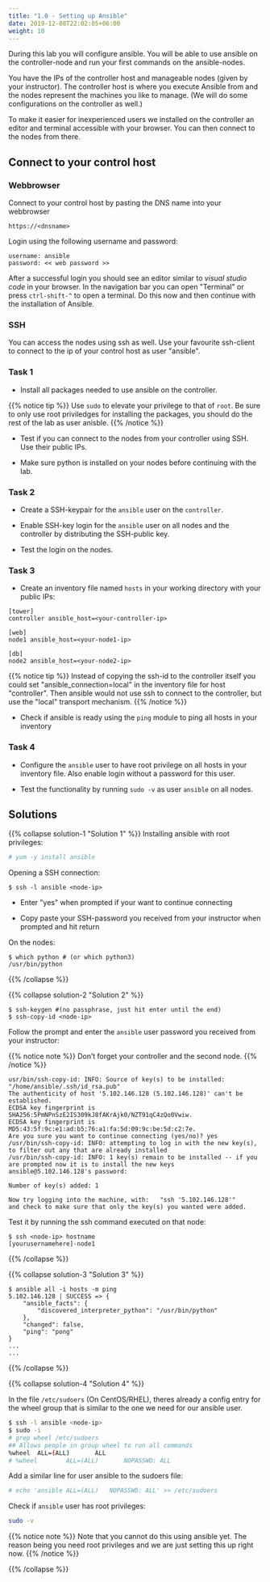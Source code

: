 ```yaml
---
title: "1.0 - Setting up Ansible"
date: 2019-12-08T22:02:05+06:00
weight: 10
---
```


During this lab you will configure ansible. You will be able to use ansible on the controller-node and run your first commands on the ansible-nodes.

You have the IPs of the controller host and manageable nodes (given by your instructor). The controller host is where you execute Ansible from and the nodes represent the machines you like to manage. (We will do some configurations on the controller as well.)

To make it easier for inexperienced users we installed on the controller an editor and terminal accessible with your browser. You can then connect to the nodes from there.

## Connect to your control host

### Webbrowser

Connect to your control host by pasting the DNS name into your webbrowser

    https://<dnsname>

Login using the following username and password:

    username: ansible
    password: << web password >>

After a successful login you should see an editor similar to *visual
studio code* in your browser. In the navigation bar you can open
"Terminal" or press `ctrl-shift-^` to open a terminal. Do this now and
then continue with the installation of Ansible.

### SSH

You can access the nodes using ssh as well.
Use your favourite ssh-client to connect to the ip of your control host as user "ansible".

### Task 1

- Install all packages needed to use ansible on the controller.

{{% notice tip %}}
  Use `sudo` to elevate your privilege to that of `root`. Be sure to only use root priviledges for installing the packages, you should do the rest of the lab as user anisble.
{{% /notice %}}

- Test if you can connect to the nodes from your controller using SSH. Use their public IPs.

- Make sure python is installed on your nodes before continuing with the lab.

### Task 2

- Create a SSH-keypair for the `ansible` user on the `controller`.

- Enable SSH-key login for the `ansible` user on all nodes and the
    controller by distributing the SSH-public key.

- Test the login on the nodes.

### Task 3

- Create an inventory file named `hosts` in your working directory with your public IPs:

```
[tower]
controller ansible_host=<your-controller-ip>
    
[web]
node1 ansible_host=<your-node1-ip>
    
[db]
node2 ansible_host=<your-node2-ip>
```
{{% notice tip %}}
Instead of copying the ssh-id to the controller itself you could set "ansible_connection=local" in the inventory file for host "controller". Then ansible would not use ssh to connect to the controller, but use the "local" transport mechanism.
{{% /notice %}}

- Check if ansible is ready using the `ping` module to ping all hosts in your inventory

### Task 4

- Configure the `ansible` user to have root privilege on all hosts in your inventory file.
   Also enable login without a password for this user.

- Test the functionality by running `sudo -v` as user `ansible` on all nodes.


## Solutions

{{% collapse solution-1 "Solution 1" %}}
Installing ansible with root privileges:

```bash
# yum -y install ansible
```

Opening a SSH connection:

    $ ssh -l ansible <node-ip>

  - Enter "yes" when prompted if your want to continue connecting

  - Copy paste your SSH-password you received from your instructor when
    prompted and hit return

On the nodes:

    $ which python # (or which python3)
    /usr/bin/python

{{% /collapse %}}

{{% collapse solution-2 "Solution 2" %}}

    $ ssh-keygen #(no passphrase, just hit enter until the end)
    $ ssh-copy-id <node-ip>

Follow the prompt and enter the `ansible` user password you received
from your instructor:

{{% notice note %}}
  Don’t forget your controller and the second node.
{{% /notice %}}

    usr/bin/ssh-copy-id: INFO: Source of key(s) to be installed: "/home/ansible/.ssh/id_rsa.pub"
    The authenticity of host '5.102.146.128 (5.102.146.128)' can't be established.
    ECDSA key fingerprint is SHA256:5PmNPnSzE2IS309kJ8fAKrAjk0/NZT91qC4zQo0Vwiw.
    ECDSA key fingerprint is MD5:43:5f:9c:e1:ad:b5:76:a1:fa:5d:09:9c:be:5d:c2:7e.
    Are you sure you want to continue connecting (yes/no)? yes
    /usr/bin/ssh-copy-id: INFO: attempting to log in with the new key(s), to filter out any that are already installed
    /usr/bin/ssh-copy-id: INFO: 1 key(s) remain to be installed -- if you are prompted now it is to install the new keys
    ansible@5.102.146.128's password:
    
    Number of key(s) added: 1
    
    Now try logging into the machine, with:   "ssh '5.102.146.128'"
    and check to make sure that only the key(s) you wanted were added.

Test it by running the ssh command executed on that node:

    $ ssh <node-ip> hostname
    [yourusernamehere]-node1

{{% /collapse %}}

{{% collapse solution-3 "Solution 3" %}}

    $ ansible all -i hosts -m ping
    5.102.146.128 | SUCCESS => {
        "ansible_facts": {
            "discovered_interpreter_python": "/usr/bin/python"
        },
        "changed": false,
        "ping": "pong"
    }
    ...
    ...

{{% /collapse %}}


{{% collapse solution-4 "Solution 4" %}}

In the file `/etc/sudoers` (On CentOS/RHEL), theres already a config entry for the wheel group that is similar to the one we need for our ansible user.
```bash
$ ssh -l ansible <node-ip>
$ sudo -i
# grep wheel /etc/sudoers
## Allows people in group wheel to run all commands
%wheel  ALL=(ALL)       ALL
# %wheel        ALL=(ALL)       NOPASSWD: ALL
```
Add a similar line for user ansible to the sudoers file:

```bash
# echo 'ansible ALL=(ALL)   NOPASSWD: ALL' >> /etc/sudoers
```

Check if `ansible` user has root privileges:

```bash
sudo -v
```

{{% notice note %}} 
  Note that you cannot do this using ansible yet. The reason being you
  need root privileges and we are just setting this up right now.
{{% /notice %}}

{{% /collapse %}}
